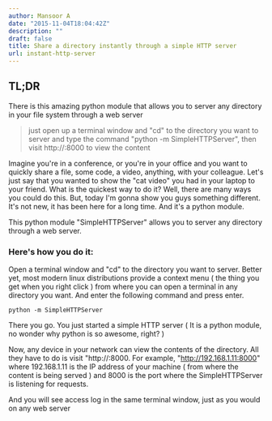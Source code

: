 ```yaml
---
author: Mansoor A
date: "2015-11-04T18:04:42Z"
description: ""
draft: false
title: Share a directory instantly through a simple HTTP server
url: instant-http-server
---
```



## TL;DR
There is this amazing python module that allows you to server any directory in your file system through a web server
  
> just open up a terminal window and "cd" to the directory you want to server and type the command "python -m SimpleHTTPServer", then visit http://<your ip>:8000 to view the content

Imagine you're in a conference, or you're in your office and you want to quickly share a file, some code, a video, anything, with your colleague. Let's just say that you wanted to show the "cat video" you had in your laptop to your friend. What is the quickest way to do it? Well, there are many ways you could do this. But, today I'm gonna show you guys something different. It's not new, it has been here for a long time. And it's a python module.

This python module "SimpleHTTPServer" allows you to server any directory through a web server.
    
### Here's how you do it:

Open a terminal window and "cd" to the directory you want to server. Better yet, most modern linux distributions provide a context menu ( the thing you get when you right click ) from where you can open a terminal in any directory you want. 
And enter the following command and press enter.

```
python -m SimpleHTTPServer
```

There you go. You just started a simple HTTP server ( It is a python module, no wonder why python is so awesome, right? )

Now, any device in your network can view the contents of the directory. All they have to do is visit "http://<your machine ip>:8000. For example, "http://192.168.1.11:8000" where 192.168.1.11 is the IP address of your machine ( from where the content is being served ) and 8000 is the port where the SimpleHTTPServer is listening for requests. 

And you will see access log in the same terminal window, just as you would on any web server

